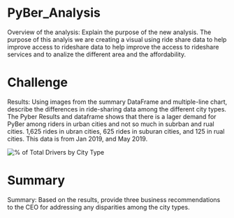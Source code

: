 # PyBer_Analysis

Overview of the analysis: Explain the purpose of the new analysis.
The purpose of this analyis we are creating a visual using ride share data to help improve access to rideshare data to help improve the access to rideshare services and to analize the different area and the affordability. 

# Challenge 
Results: Using images from the summary DataFrame and multiple-line chart, describe the differences in ride-sharing data among the different city types.
The Pyber Results and dataframe shows that there is a lager demand for PyBer among riders in urban cities and not so much in subrban and rual cities. 1,625 rides in ubran cities, 625 rides in suburan cities, and 125 in rual cities. This data is from Jan 2019, and May 2019. 

![% of Total Drivers by City Type](Analysis/Fig7.png)

# Summary 

Summary: Based on the results, provide three business recommendations to the CEO for addressing any disparities among the city types.